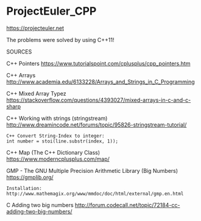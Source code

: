 # ProjectEuler_CPP
https://projecteuler.net

The problems were solved by using C++11!


SOURCES

C++ Pointers
https://www.tutorialspoint.com/cplusplus/cpp_pointers.htm

C++ Arrays
http://www.academia.edu/6133228/Arrays_and_Strings_in_C_Programming
 
C++ Mixed Array Typez
https://stackoverflow.com/questions/4393027/mixed-arrays-in-c-and-c-sharp

C++ Working with strings (stringstream)
http://www.dreamincode.net/forums/topic/95826-stringstream-tutorial/

    C++ Convert String-Index to integer:
    int number = stoi(line.substr(index, 1));

C++ Map (The C++ Dictionary Class)
https://www.moderncplusplus.com/map/

GMP - The GNU Multiple Precision Arithmetic Library (Big Numbers)
https://gmplib.org/

    Installation:
    http://www.mathemagix.org/www/mmdoc/doc/html/external/gmp.en.html

C Adding two big numbers
http://forum.codecall.net/topic/72184-cc-adding-two-big-numbers/

